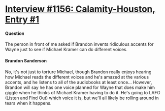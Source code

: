 # [Interview #1156: Calamity-Houston, Entry #1](https://www.theoryland.com/intvmain.php?i=1156#1)

#### Question

The person in front of me asked if Brandon invents ridiculous accents for Wayne just to see if Michael Kramer can do different voices.

#### Brandon Sanderson

No, it's not just to torture Michael, though Brandon really enjoys hearing how Michael reads the different voices and he's amazed at the various accents, and he listens to all of the audiobooks at least once...
However, Brandon will say he has one voice planned for Wayne that does make him giggle when he thinks of Michael Kramer having to do it. He's going to LAFO (Listen and Find Out) which voice it is, but we'll all likely be rolling around in tears when it happens.

